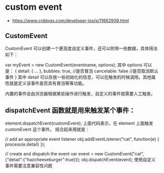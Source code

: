 # custom event
- https://www.cnblogs.com/developer-ios/p/11662939.html


## CustomEvent
CustomEvent 可以创建一个更高度自定义事件，还可以附带一些数据，具体用法如下：

var myEvent = new CustomEvent(eventname, options);
其中 options 可以是：
{
  detail: {
    ...
  },
  bubbles: true,    //是否冒泡
  cancelable: false //是否取消默认事件
}
其中 detail 可以存放一些初始化的信息，可以在触发的时候调用。其他属性就是定义该事件是否具有冒泡等等功能。

内置的事件会由浏览器根据某些操作进行触发，自定义的事件就需要人工触发。


## dispatchEvent 函数就是用来触发某个事件：

element.dispatchEvent(customEvent);
上面代码表示，在 element 上面触发 customEvent 这个事件。
结合起来用就是：

// add an appropriate event listener
obj.addEventListener("cat", function(e) { process(e.detail) });
 
// create and dispatch the event
var event = new CustomEvent("cat", {"detail":{"hazcheeseburger":true}});
obj.dispatchEvent(event);
使用自定义事件需要注意兼容性问题

